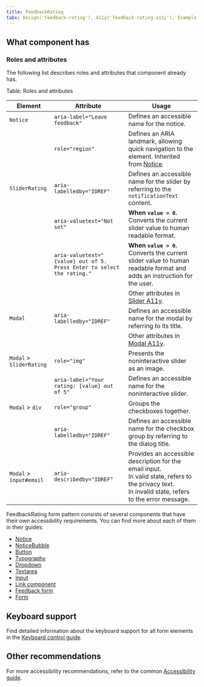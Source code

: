 ```yaml
---
title: FeedbackRating
tabs: Design('feedback-rating'), A11y('feedback-rating-a11y'), Example('feedback-rating-code')
---
```


## What component has

### Roles and attributes

The following list describes roles and attributes that component already has.

Table: Roles and attributes

| Element                  | Attribute                                                              | Usage                                                                                                                                                      |
| ------------------------ | ---------------------------------------------------------------------- | ---------------------------------------------------------------------------------------------------------------------------------------------------------- |
| `Notice`                 | `aria-label="Leave feedback"`                                          | Defines an accessible name for the notice.                                                                                                                 |
|                          | `role="region"`                                                        | Defines an ARIA landmark, allowing quick navigation to the element. Inherited from [Notice](/components/notice/notice-a11y).                               |
| `SliderRating`           | `aria-labelledby="IDREF"`                                              | Defines an accessible name for the slider by referring to the `notificationText` content.                                                                  |
|                          | `aria-valuetext="Not set"`                                             | **When `value = 0`.** Converts the current slider value to human readable format.                                                                          |
|                          | `aria-valuetext="{value} out of 5. Press Enter to select the rating."` | **When `value > 0`.** Converts the current slider value to human readable format and adds an instruction for the user.                                     |
|                          |                                                                        | Other attributes in [Slider A11y](/components/slider/slider-a11y).                                                                                         |
| `Modal`                  | `aria-labelledby="IDREF"`                                              | Defines an accessible name for the modal by referring to its title.                                                                                        |
|                          |                                                                        | Other attributes in [Modal A11y](/components/modal/modal-a11y).                                                                                     |
| `Modal` > `SliderRating` | `role="img"`                                                           | Presents the noninteractive slider as an image.                                                                                                            |
|                          | `aria-label="Your rating: {value} out of 5"`                           | Defines an accessible name for the noninteractive slider.                                                                                                  |
| `Modal` > `div`          | `role="group"`                                                         | Groups the checkboxes together.                                                                                                                            |
|                          | `aria-labelledby="IDREF"`                                              | Defines an accessible name for the checkbox group by referring to the dialog title.                                                                        |
| `Modal` > `input#email`  | `aria-describedby="IDREF"`                                             | Provides an accessible description for the email input.<br/>In valid state, refers to the privacy text.<br/>In invalid state, refers to the error message. |

FeedbackRating form pattern consists of several components that have their own accessibility requirements. You can find more about each of them in their guides:

- [Notice](/components/notice/notice-a11y)
- [NoticeBubble](/components/notice-bubble/notice-bubble-a11y)
- [Button](/components/button/button-a11y)
- [Typography](/style/typography/typography-a11y)
- [Dropdown](/components/dropdown/dropdown-a11y)
- [Textarea](/components/textarea/textarea-a11y)
- [Input](/components/input/input-a11y)
- [Link component](/components/link/link-a11y)
- [Feedback form](/components/feedback-form/feedback-form-a11y)
- [Form](/patterns/form/form-a11y)

## Keyboard support

Find detailed information about the keyboard support for all form elements in the [Keyboard control guide](/core-principles/a11y/a11y-keyboard).

## Other recommendations

For more accessibility recommendations, refer to the common [Accessibility guide](/core-principles/a11y/a11y).

